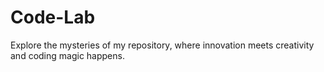 # Code-Lab
Explore the mysteries of my repository, where innovation meets creativity and coding magic happens.
